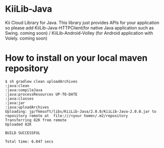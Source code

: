 KiiLib-Java
===========

Kii Cloud Library for Java. This library just provides APIs for your application so please add KiiLib-Java-HTTPClient(for native Java application such as Swing. coming soon) / KiiLib-Android-Volley (for Android application with Volely. coming soon)

How to install on your local maven repository
============
    $ sh gradlew clean uploadArchives
    :java:clean
    :java:compileJava
    :java:processResources UP-TO-DATE
    :java:classes
    :java:jar
    :java:uploadArchives
    Uploading: jp/fkmsoft/libs/KiiLib-Java/2.0.0/KiiLib-Java-2.0.0.jar to repository remote at  file:///<your home>/.m2/repository
    Transferring 82K from remote
    Uploaded 82K
    
    BUILD SUCCESSFUL
    
    Total time: 6.047 secs

